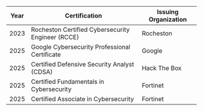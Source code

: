 | Year | Certification | Issuing Organization | 
|------|---------------|----------------------|
| 2023 | Rocheston Certified Cybersecurity Engineer (RCCE) | Rocheston |
| 2025 | Google Cybersecurity Professional Certificate | Google |
| 2025 | Certified Defensive Security Analyst (CDSA) | Hack The Box |
| 2025 | Certified Fundamentals in Cybersecurity | Fortinet |
| 2025 | Certified Associate in Cybersecurity | Fortinet |